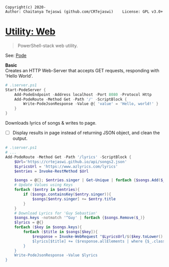 ﻿    Copyright(c) 2020-
    Author: Chaitanya Tejaswi (github.com/CRTejaswi)    License: GPL v3.0+

# [Utility: Web](https://crtejaswi.github.io/utility-web/)
> PowerShell-stack web utility.

See: [Pode](https://badgerati.github.io/Pode/Getting-Started/FirstApp) <br>

__Basic__ <br>
Creates an HTTP Web-Server that accepts GET requests, responding with 'Hello World'. <br>
```powershell
# .\server.ps1
Start-PodeServer {
    Add-PodeEndpoint -Address localhost -Port 8080 -Protocol Http
    Add-PodeRoute -Method Get -Path '/' -ScriptBlock {
        Write-PodeJsonResponse -Value @{ 'value' = 'Hello, world!' }
    }
}
```
Downloads lyrics of songs & writes to page. <br>

- [ ] Display results in page instead of returning JSON object, and clean the output. <br>

```powershell
# .\server.ps1
# ...
Add-PodeRoute -Method Get -Path '/lyrics' -ScriptBlock {
    $Url='https://crtejaswi.github.io/api/songs2.json'
    $LyricsUrl = 'https://www.azlyrics.com/lyrics'
    $entries = Invoke-RestMethod $Url

    $songs = @{}; $entries.singer | Get-Unique | forEach {$songs.Add($_,@())}
    # Update Values using Keys
    forEach ($entry in $entries){
        if ($songs.containsKey($entry.singer)){
            $songs[$entry.singer] += $entry.title
        }
    }
    # Download Lyrics for 'Guy Sebastian'
    $songs.keys -notmatch '^Guy' | forEach {$songs.Remove($_)}
    $lyrics = @{}
    forEach ($key in $songs.keys){
        forEach ($title in $songs[$key]){
            $response = Invoke-WebRequest "$LyricsUrl/$($key.toLower().replace(" ",''))/$($title.toLower().replace(" ",'').replace("'",'')).html"
            $lyrics[$title] += ($response.allElements | where {$_.class -match 'container main-page'}).innerText
        }
    }
    Write-PodeJsonResponse -Value $lyrics
}
```
